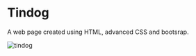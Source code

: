 # Tindog
A web page created using HTML, advanced CSS and bootsrap.

![tindog](https://user-images.githubusercontent.com/95876637/174483030-8fcf89fb-579d-47c4-b60c-16b6e2cec2e7.png)
